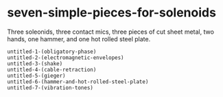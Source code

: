 # seven-simple-pieces-for-solenoids
Three soleonids, three contact mics, three pieces of cut sheet metal, two hands, one hammer, and one hot rolled steel plate.

    untitled-1-(obligatory-phase)
    untitled-2-(electromagnetic-envelopes)
    untitled-3-(shake)
    untitled-4-(cable-retraction)
    untitled-5-(gieger)
    untitled-6-(hammer-and-hot-rolled-steel-plate)
    untitled-7-(vibration-tones)
